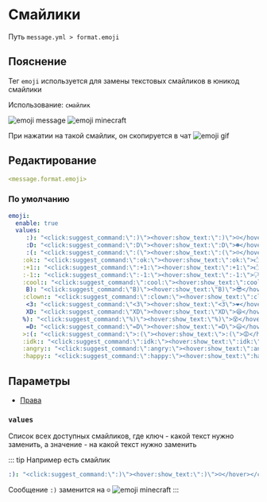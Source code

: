 # Смайлики
Путь `message.yml > format.emoji`

## Пояснение
Тег `emoji` используется для замены текстовых смайликов в юникод смайлики

Использование: `смайлик`

![emoji message](/emojimessage.png)
![emoji minecraft](/emojiminecraft.png)

При нажатии на такой смайлик, он скопируется в чат
![emoji gif](/emoji.gif)

## Редактирование
```yaml
<message.format.emoji>
```

### По умолчанию
```yaml
emoji:
  enable: true
  values:
     :): "<click:suggest_command:\":)\"><hover:show_text:\":)\">☺</hover></click>"
     :D: "<click:suggest_command:\":D\"><hover:show_text:\":D\">☻</hover></click>"
     :(: "<click:suggest_command:\":(\"><hover:show_text:\":(\">☹</hover></click>"
    :ok:: "<click:suggest_command:\":ok:\"><hover:show_text:\":ok:\">🖒</hover></click>"
    :+1:: "<click:suggest_command:\":+1:\"><hover:show_text:\":+1:\">🖒</hover></click>"
    :-1:: "<click:suggest_command:\":-1:\"><hover:show_text:\":-1:\">🖓</hover></click>"
    :cool:: "<click:suggest_command:\":cool:\"><hover:show_text:\":cool:\">😎</hover></click>"
     B): "<click:suggest_command:\"B)\"><hover:show_text:\"B)\">😎</hover></click>"
    :clown:: "<click:suggest_command:\":clown:\"><hover:show_text:\":clown:\">🤡</hover></click>"
     <3: "<click:suggest_command:\"<3\"><hover:show_text:\"<3\">❤</hover></click>"
     XD: "<click:suggest_command:\"XD\"><hover:show_text:\"XD\">😆</hover></click>"
    %): "<click:suggest_command:\"%)\"><hover:show_text:\"%)\">😵</hover></click>"
     =D: "<click:suggest_command:\"=D\"><hover:show_text:\"=D\">😃</hover></click>"
    >:(: "<click:suggest_command:\">:(\"><hover:show_text:\">:(\">😡</hover></click>"
    :idk:: "<click:suggest_command:\":idk:\"><hover:show_text:\":idk:\">¯\\_(ツ)_/¯</hover></click>"
    :angry:: "<click:suggest_command:\":angry:\"><hover:show_text:\":angry:\">(╯°□°)╯︵ ┻━┻</hover></click>"
    :happy:: "<click:suggest_command:\":happy:\"><hover:show_text:\":happy:\">＼(＾O＾)／</hover></click>"
```

## Параметры

- [Права](/docs/permission/message/format/emoji/)

<!--@include: @/parts/enable.md-->

### `values`

Список всех доступных смайликов, где ключ - какой текст нужно заменить, а значение - на какой текст нужно заменить

::: tip Например есть смайлик
```yaml
:): "<click:suggest_command:\":)\"><hover:show_text:\":)\">☺</hover></click>"
```

Сообщение `:)` заменится на `☺`
![emoji minecraft](/emojiminecraft.png)
:::